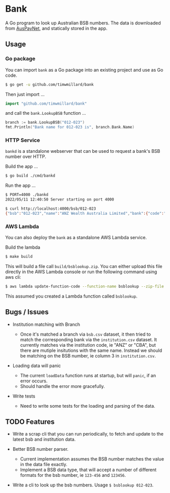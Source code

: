 # Bank

A Go program to look up Australian BSB numbers.  The data is downloaded from [AusPayNet](https://bsb.auspaynet.com.au/), and statically stored in the app.

## Usage

### Go package
You can import `bank` as a Go package into an existing project and use as Go code.

```sh
$ go get -u github.com/timwmillard/bank
```

Then just import ...
```go
import "github.com/timwmillard/bank"
```
and call the `bank.LookupBSB` function ...

```go
branch := bank.LookupBSB("012-023")
fmt.Println("Bank name for 012-023 is", branch.Bank.Name)
```

### HTTP Service

`bankd` is a standalone webserver that can be used to request a bank's BSB number over HTTP.

Build the app ...
```sh
$ go build ./cmd/bankd
```

Run the app ...
```sh
$ PORT=4000 ./bankd
2022/05/11 12:40:50 Server starting on port 4000
```

```sh
$ curl http://localhost:4000/bsb/012-023
{"bsb":"012-023","name":"ANZ Wealth Australia Limited","bank":{"code":"ANZ","name":"T\u0026C Town \u0026 Country Bank (a division of Australia \u0026 New Zealand Banking Group Limited)","bsb_numbers":"15"},"address":"347 Kent Street","suburb":"Sydney","state":"NSW","postcode":"2000"}
```

### AWS Lambda

You can also deploy the `bank` as a standalone AWS Lambda service.

Build the lambda
```sh
$ make build
```
This will build a file call `build/bsblookup.zip`.  You can either upload this file directly in the AWS Lambda console or run the following command using aws cli:
```sh
$ aws lambda update-function-code --function-name bsblookup --zip-file fileb://$PWD/build/bsblookup.zip
```
This assumed you created a Lambda function called `bsblookup`.

## Bugs / Issues

- Institution matching with Branch
  - Once it's matched a branch via `bsb.csv` dataset, it then tried to match the corresponding bank via the `institution.csv` dataset.  It currently matches via the institution code, ie "ANZ" or "CBA", but there are mutiple insitutions with the same name.  Instead we should be matching on the BSB number, ie column 3 in `institution.csv`.

- Loading data will panic
  - The current `loadData` function runs at startup, but will `panic`, if an error occurs.
  - Should handle the error more gracefully.

- Write tests
   - Need to write some tests for the loading and parsing of the data.

## TODO Features

- Write a scrap cli that you can run periodically, to fetch and update to the latest bsb and institution data.

- Better BSB number parser.
  - Current implementation assumes the BSB number matches the value in the data file exactly.
  - Implement a BSB data type, that will accept a number of different formats for the bsb number, ie `123-456` and `123456`.

- Write a cli to look up the bsb numbers.  Usage `$ bsblookup 012-023`.
